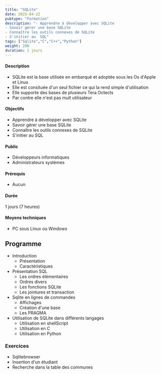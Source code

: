 ```yaml
---
title: "SQLite"
date: 2025-04-22
pubtype: "Formation"
description: "- Apprendre à développer avec SQLite
- Savoir gérer une base SQLite
- Connaître les outils connexes de SQLite
- S'initier au  SQL"
tags: ["Sqlite","C","C++","Python"]
weight: 200
duration: 1 jours
---
```


#### Description

- SQLite est la base utilisée en embarqué et adoptée sous les Os d'Apple et Linux
- Elle est consituée d'un seul fichier ce qui la rend simple d'utilisation
- Elle supporte des bases de plusieurs Tera Octects
- Par contre elle n'est pas mult utilisateur

#### Objectifs

- Apprendre à développer avec SQLite
- Savoir gérer une base SQLite
- Connaître les outils connexes de SQLite
- S'initier au  SQL

#### Public

- Développeurs informatiques
- Administrateurs systèmes

#### Prérequis

- Aucun

#### Durée

1 jours (7 heures)

#### Moyens techniques 

- PC sous Linux ou Windows

## Programme

-  Introduction
    -  Présentation
    -  Caractéristiques
-   Présentation  SQL
    -  Les ordres  élémentaires
    -  Ordres divers
    -  Les fonctions SQLite
    -  Les jointures et transaction
-  Sqlite en lignes de commandes
    -  Affichages
    -  Création d'une base 
    -  Les PRAGMA
-  Utilisation de SQLite dans différents langages
    -  Utilisation en shellScript
    -  Utilisation en C
    -  Utilisation en Python


### Exercices

- Sqlitebrowser
- Insertion d'un étudiant
- Recherche dans la table des communes



